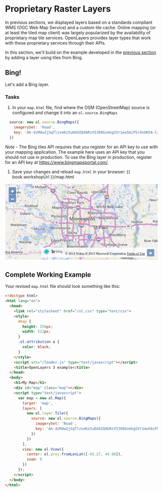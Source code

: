# Proprietary Raster Layers

In previous sections, we displayed layers based on a standards compliant WMS (OGC Web Map Service) and a custom tile cache. Online mapping (or at least the tiled map client) was largely popularized by the availability of proprietary map tile services. OpenLayers provides layer types that work with these proprietary services through their APIs.

In this section, we'll build on the example developed in the [previous section](cached.md) by adding a layer using tiles from Bing.

## Bing!

Let's add a Bing layer.

### Tasks

1. In your `map.html` file, find where the OSM (OpenStreetMap) source is configured and change it into an `ol.source.BingMaps`

  ```js
    source: new ol.source.BingMaps({
      imagerySet: 'Road',
      key: 'Ak-dzM4wZjSqTlzveKz5u0d4IQ4bRzVI309GxmkgSVr1ewS6iPSrOvOKhA-CJlm3'
    })
  ```
  *Note* - The Bing tiles API requires that you register for an API key to use with your mapping application.  The example here uses an API key that you should not use in production.  To use the Bing layer in production, register for an API key at https://www.bingmapsportal.com/.

1.  Save your changes and reload `map.html` in your browser: {{ book.workshopUrl }}/map.html

  ![A map with tiles from a Bing Maps source](proprietary1.png)

## Complete Working Example

Your revised `map.html` file should look something like this:

```html
<!doctype html>
<html lang="en">
  <head>
    <link rel="stylesheet" href="/ol.css" type="text/css">
    <style>
      #map {
        height: 256px;
        width: 512px;
      }
      .ol-attribution a {
        color: black;
      }
    </style>
    <script src="/loader.js" type="text/javascript"></script>
    <title>OpenLayers 3 example</title>
  </head>
  <body>
    <h1>My Map</h1>
    <div id="map" class="map"></div>
    <script type="text/javascript">
      var map = new ol.Map({
        target: 'map',
        layers: [
          new ol.layer.Tile({
            source: new ol.source.BingMaps({
              imagerySet: 'Road',
              key: 'Ak-dzM4wZjSqTlzveKz5u0d4IQ4bRzVI309GxmkgSVr1ewS6iPSrOvOKhA-CJlm3'
            })
          })
        ],
        view: new ol.View({
          center: ol.proj.fromLonLat([-93.27, 44.98]),
          zoom: 9
        })
      });
    </script>
  </body>
</html>
```
